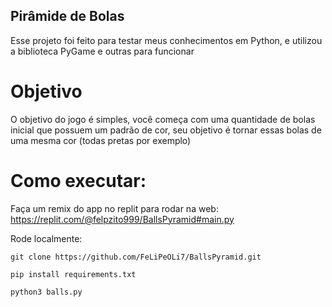 ## Pirâmide de Bolas

Esse projeto foi feito para testar meus conhecimentos em Python, e utilizou a biblioteca PyGame e outras para funcionar

# Objetivo
O objetivo do jogo é simples, você começa com uma quantidade de bolas inicial que possuem um padrão de cor, seu objetivo
é tornar essas bolas de uma mesma cor (todas pretas por exemplo)

# Como executar:
Faça um remix do app no replit para rodar na web: https://replit.com/@felpzito999/BallsPyramid#main.py

Rode localmente: 
```
git clone https://github.com/FeLiPeOLi7/BallsPyramid.git

pip install requirements.txt

python3 balls.py
```
